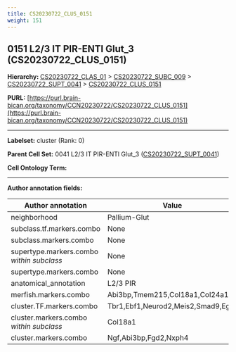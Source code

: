 ```yaml
---
title: CS20230722_CLUS_0151
weight: 151
---
```

## 0151 L2/3 IT PIR-ENTl Glut_3 (CS20230722_CLUS_0151)
<b>Hierarchy: </b>
[CS20230722_CLAS_01](../CS20230722_CLAS_01) >
[CS20230722_SUBC_009](../CS20230722_SUBC_009) >
[CS20230722_SUPT_0041](../CS20230722_SUPT_0041) >
[CS20230722_CLUS_0151](../CS20230722_CLUS_0151)

**PURL:** [https://purl.brain-bican.org/taxonomy/CCN20230722/CS20230722_CLUS_0151](https://purl.brain-bican.org/taxonomy/CCN20230722/CS20230722_CLUS_0151)

---


**Labelset:** cluster (Rank: 0)

**Parent Cell Set:** 0041 L2/3 IT PIR-ENTl Glut_3 ([CS20230722_SUPT_0041](../CS20230722_SUPT_0041))



**Cell Ontology Term:** 

[MARKER GENES.]: #


---

[TRANSFERRED ANNOTATIONS.]: #


[AUTHOR ANNOTATION FIELDS.]: #


**Author annotation fields:**

| Author annotation | Value |
|-------------------|-------|
|neighborhood|Pallium-Glut|
|subclass.tf.markers.combo|None|
|subclass.markers.combo|None|
|supertype.markers.combo _within subclass_|None|
|supertype.markers.combo|None|
|anatomical_annotation|L2/3 PIR|
|merfish.markers.combo|Abi3bp,Tmem215,Col18a1,Col24a1|
|cluster.TF.markers.combo|Tbr1,Ebf1,Neurod2,Meis2,Smad9,Egr3|
|cluster.markers.combo _within subclass_|Col18a1|
|cluster.markers.combo|Ngf,Abi3bp,Fgd2,Nxph4|

